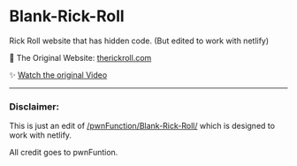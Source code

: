 # Blank-Rick-Roll

Rick Roll website that has hidden code. (But edited to work with netlify)

🔗 The Original Website: [therickroll.com](https://therickroll.com)

✨ [Watch the original Video](https://www.youtube.com/watch?v=msdymgkhePo)

---

### Disclaimer:

This is just an edit of [/pwnFunction/Blank-Rick-Roll/](https://github.com/PwnFunction/Blank-Rick-Roll/) which is designed to work with netlify. 

All credit goes to pwnFuntion.
